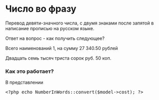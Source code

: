 <h1>Число во фразу</h1>

Перевод девяти-значного числа, с двумя знаками после запятой
в написание прописью на русском языке.

Ответ на вопрос - как получить следующее?

Всего наименований 1, на сумму 27 340.50 рублей

Двадцать семь тысяч триста сорок руб. 50 коп.

<h3>Как это работает?</h3>

В представлении

<pre>
&lt;?php echo NumberInWords::convert($model-&gt;cost); ?&gt;
</pre>
